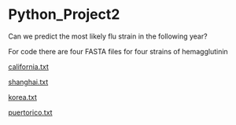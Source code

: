 
# Python_Project2
Can we predict the most likely flu strain in the following year? 

For code there are four FASTA files for four strains of hemagglutinin

[california.txt](https://github.com/nicoletalaba/Python_Project2/files/6636021/california.txt)

[shanghai.txt](https://github.com/nicoletalaba/Python_Project2/files/6636022/shanghai.txt)

[korea.txt](https://github.com/nicoletalaba/Python_Project2/files/6636023/korea.txt)

[puertorico.txt](https://github.com/nicoletalaba/Python_Project2/files/6636024/puertorico.txt)
